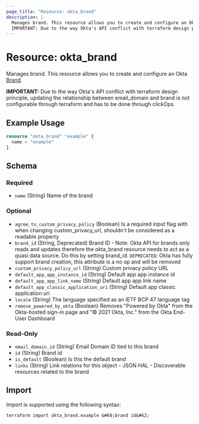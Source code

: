 ```yaml
---
page_title: "Resource: okta_brand"
description: |-
  Manages brand. This resource allows you to create and configure an Okta Brand https://developer.okta.com/docs/reference/api/brands/#brand-object.
  IMPORTANT: Due to the way Okta's API conflict with terraform design principle, updating the relationship between email_domain and brand is not configurable through terraform and has to be done through clickOps
---
```


# Resource: okta_brand

Manages brand. This resource allows you to create and configure an Okta [Brand](https://developer.okta.com/docs/reference/api/brands/#brand-object).
		
**IMPORTANT:** Due to the way Okta's API conflict with terraform design principle, updating the relationship between email_domain and brand is not configurable through terraform and has to be done through clickOps

## Example Usage

```terraform
resource "okta_brand" "example" {
  name = "example"
}
```

<!-- schema generated by tfplugindocs -->
## Schema

### Required

- `name` (String) Name of the brand

### Optional

- `agree_to_custom_privacy_policy` (Boolean) Is a required input flag with when changing custom_privacy_url, shouldn't be considered as a readable property
- `brand_id` (String, Deprecated) Brand ID - Note: Okta API for brands only reads and updates therefore the okta_brand resource needs to act as a quasi data source. Do this by setting brand_id. `DEPRECATED`: Okta has fully support brand creation, this attribute is a no op and will be removed
- `custom_privacy_policy_url` (String) Custom privacy policy URL
- `default_app_app_instance_id` (String) Default app app instance id
- `default_app_app_link_name` (String) Default app app link name
- `default_app_classic_application_uri` (String) Default app classic application uri
- `locale` (String) The language specified as an IETF BCP 47 language tag
- `remove_powered_by_okta` (Boolean) Removes "Powered by Okta" from the Okta-hosted sign-in page and "© 2021 Okta, Inc." from the Okta End-User Dashboard

### Read-Only

- `email_domain_id` (String) Email Domain ID tied to this brand
- `id` (String) Brand id
- `is_default` (Boolean) Is this the default brand
- `links` (String) Link relations for this object - JSON HAL - Discoverable resources related to the brand

## Import

Import is supported using the following syntax:

```shell
terraform import okta_brand.example &#60;brand id&#62;
```
